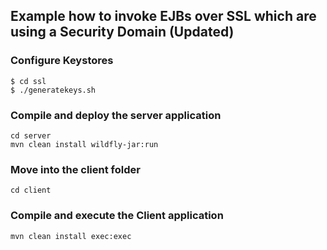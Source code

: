 ## Example how to invoke EJBs over SSL which are using a Security Domain (Updated)

### Configure Keystores

```shell
$ cd ssl
$ ./generatekeys.sh
```

### Compile and deploy the server application
```
cd server
mvn clean install wildfly-jar:run
```

### Move into the client folder
```
cd client
```

### Compile and execute the Client application
```
mvn clean install exec:exec
```

